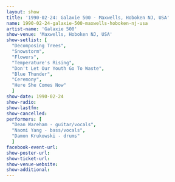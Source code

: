 ```yaml
---
layout: show
title: '1990-02-24: Galaxie 500 - Maxwells, Hoboken NJ, USA'
name: 1990-02-24-galaxie-500-maxwells-hoboken-nj-usa
artist-name: 'Galaxie 500'
show-venue: 'Maxwells, Hoboken NJ, USA'
show-setlist: [
  "Decomposing Trees",
  "Snowstorm",
  "Flowers",
  "Temperature's Rising",
  "Don't Let Our Youth Go To Waste",
  "Blue Thunder",
  "Ceremony",
  "Here She Comes Now"
  ]
show-date: 1990-02-24
show-radio: 
show-lastfm: 
show-cancelled: 
performers: [
  "Dean Wareham - guitar/vocals",
  "Naomi Yang - bass/vocals",
  "Damon Krukowski - drums"
  ]
facebook-event-url: 
show-poster-url: 
show-ticket-url: 
show-venue-website: 
show-additional: 
---
```


